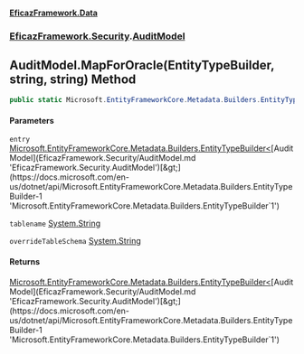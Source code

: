 #### [EficazFramework.Data](EficazFrameworkData.md 'EficazFramework Data')
### [EficazFramework.Security](EficazFrameworkData.md#EficazFramework.Security 'EficazFramework.Security').[AuditModel](EficazFramework.Security/AuditModel.md 'EficazFramework.Security.AuditModel')

## AuditModel.MapForOracle(EntityTypeBuilder<AuditModel>, string, string) Method

```csharp
public static Microsoft.EntityFrameworkCore.Metadata.Builders.EntityTypeBuilder<EficazFramework.Security.AuditModel> MapForOracle(Microsoft.EntityFrameworkCore.Metadata.Builders.EntityTypeBuilder<EficazFramework.Security.AuditModel> entry, string tablename, string overrideTableSchema);
```
#### Parameters

<a name='EficazFramework.Security.AuditModel.MapForOracle(Microsoft.EntityFrameworkCore.Metadata.Builders.EntityTypeBuilder_EficazFramework.Security.AuditModel_,string,string).entry'></a>

`entry` [Microsoft.EntityFrameworkCore.Metadata.Builders.EntityTypeBuilder&lt;](https://docs.microsoft.com/en-us/dotnet/api/Microsoft.EntityFrameworkCore.Metadata.Builders.EntityTypeBuilder-1 'Microsoft.EntityFrameworkCore.Metadata.Builders.EntityTypeBuilder`1')[AuditModel](EficazFramework.Security/AuditModel.md 'EficazFramework.Security.AuditModel')[&gt;](https://docs.microsoft.com/en-us/dotnet/api/Microsoft.EntityFrameworkCore.Metadata.Builders.EntityTypeBuilder-1 'Microsoft.EntityFrameworkCore.Metadata.Builders.EntityTypeBuilder`1')

<a name='EficazFramework.Security.AuditModel.MapForOracle(Microsoft.EntityFrameworkCore.Metadata.Builders.EntityTypeBuilder_EficazFramework.Security.AuditModel_,string,string).tablename'></a>

`tablename` [System.String](https://docs.microsoft.com/en-us/dotnet/api/System.String 'System.String')

<a name='EficazFramework.Security.AuditModel.MapForOracle(Microsoft.EntityFrameworkCore.Metadata.Builders.EntityTypeBuilder_EficazFramework.Security.AuditModel_,string,string).overrideTableSchema'></a>

`overrideTableSchema` [System.String](https://docs.microsoft.com/en-us/dotnet/api/System.String 'System.String')

#### Returns
[Microsoft.EntityFrameworkCore.Metadata.Builders.EntityTypeBuilder&lt;](https://docs.microsoft.com/en-us/dotnet/api/Microsoft.EntityFrameworkCore.Metadata.Builders.EntityTypeBuilder-1 'Microsoft.EntityFrameworkCore.Metadata.Builders.EntityTypeBuilder`1')[AuditModel](EficazFramework.Security/AuditModel.md 'EficazFramework.Security.AuditModel')[&gt;](https://docs.microsoft.com/en-us/dotnet/api/Microsoft.EntityFrameworkCore.Metadata.Builders.EntityTypeBuilder-1 'Microsoft.EntityFrameworkCore.Metadata.Builders.EntityTypeBuilder`1')